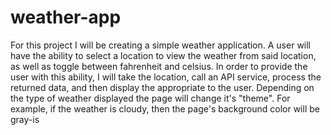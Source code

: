 # weather-app
For this project I will be creating a simple weather application. A user will have the ability to select a location to view the weather from said location, as well as toggle between fahrenheit and celsius.  In order to provide the user with this ability, I will take the location, call an API service, process the returned data, and then display the appropriate to the user. Depending on the type of weather displayed the page will change it's "theme". For example, if the weather is cloudy, then the page's background color will be gray-is  